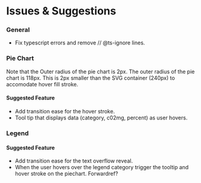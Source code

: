 # Issues & Suggestions

### General
- Fix typescript errors and remove // @ts-ignore lines.

### Pie Chart
Note that the Outer radius of the pie chart is 2px. The outer radius of the pie chart is 118px. This is 2px smaller than the SVG container (240px) to accomodate hover fill stroke.

#### Suggested Feature
- Add transition ease for the hover stroke.
- Tool tip that displays data (category, c02mg, percent) as user hovers.

### Legend
#### Suggested Feature
- Add transition ease for the text overflow reveal.
- When the user hovers over the legend category trigger the tooltip and hover stroke on the piechart. Forwardref?